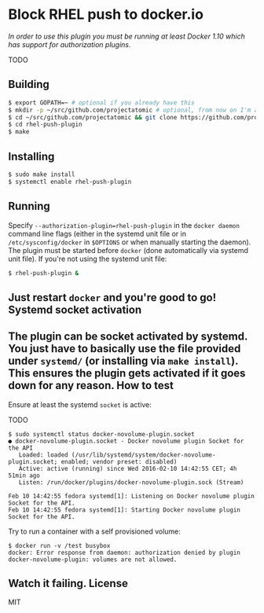Block RHEL push to docker.io
=
_In order to use this plugin you must be running at least Docker 1.10 which
has support for authorization plugins._

TODO

Building
-
```sh
$ export GOPATH=~ # optional if you already have this
$ mkdir -p ~/src/github.com/projectatomic # optional, from now on I'm assuming GOPATH=~
$ cd ~/src/github.com/projectatomic && git clone https://github.com/projectatomic/rhel-push-plugin
$ cd rhel-push-plugin
$ make
```
Installing
-
```sh
$ sudo make install
$ systemctl enable rhel-push-plugin
```
Running
-
Specify `--authorization-plugin=rhel-push-plugin` in the `docker daemon` command line
flags (either in the systemd unit file or in `/etc/sysconfig/docker` in `$OPTIONS`
or when manually starting the daemon).
The plugin must be started before `docker` (done automatically via systemd unit file).
If you're not using the systemd unit file:
```sh
$ rhel-push-plugin &
```
Just restart `docker` and you're good to go!
Systemd socket activation
-
The plugin can be socket activated by systemd. You just have to basically use the file provided
under `systemd/` (or installing via `make install`). This ensures the plugin gets activated
if it goes down for any reason.
How to test
-
Ensure at least the systemd `socket` is active:

TODO

```
$ sudo systemctl status docker-novolume-plugin.socket
● docker-novolume-plugin.socket - Docker novolume plugin Socket for the API
   Loaded: loaded (/usr/lib/systemd/system/docker-novolume-plugin.socket; enabled; vendor preset: disabled)
   Active: active (running) since Wed 2016-02-10 14:42:55 CET; 4h 51min ago
   Listen: /run/docker/plugins/docker-novolume-plugin.sock (Stream)

Feb 10 14:42:55 fedora systemd[1]: Listening on Docker novolume plugin Socket for the API.
Feb 10 14:42:55 fedora systemd[1]: Starting Docker novolume plugin Socket for the API.
```
Try to run a container with a self provisioned volume:
```
$ docker run -v /test busybox
docker: Error response from daemon: authorization denied by plugin docker-novolume-plugin: volumes are not allowed.
```
Watch it failing.
License
-
MIT
